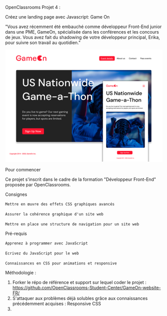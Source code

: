 OpenClassrooms Projet 4 :

Créez une landing page avec Javascript: Game On

"Vous avez récemment été embauché comme développeur Front-End junior dans une PME, GameOn, spécialisée dans les conférences et les concours de jeux. Vous avez fait du shadowing de votre développeur principal, Erika, pour suivre son travail au quotidien."

<a target="_blank" rel="noopener noreferrer" href="https://raw.githubusercontent.com/Gozabouro/GameOn-website-FR/master/starterOnly/img/Gameon.jpg">
<img src="https://raw.githubusercontent.com/Gozabouro/GameOn-website-FR/master/starterOnly/img/Gameon.jpg">
</a>


Pour commencer

Ce projet s'inscrit dans le cadre de la formation "Développeur Front-End" proposée par OpenClassrooms.

Consignes

    Mettre en œuvre des effets CSS graphiques avancés

    Assurer la cohérence graphique d'un site web

    Mettre en place une structure de navigation pour un site web

Pré-requis

    Apprenez à programmer avec JavaScript

    Ecrivez du JavaScript pour le web

    Connaissances en CSS pour animations et responsive


Méthodologie :

1. Forker le répo de référence et support sur lequel coder le projet : https://github.com/OpenClassrooms-Student-Center/GameOn-website-FR/
2. S'attaquer aux problèmes déjà solubles grâce aux connaissances précédemment acquises : Responsive CSS
3. 